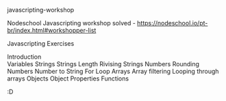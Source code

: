 javascripting-workshop

Nodeschool Javascripting workshop solved - https://nodeschool.io/pt-br/index.html#workshopper-list

Javascripting Exercises

Introduction <br>
Variables Strings Strings Length Rivising Strings Numbers Rounding Numbers Number to String For Loop Arrays Array filtering Looping through arrays Objects Object Properties Functions

:D
